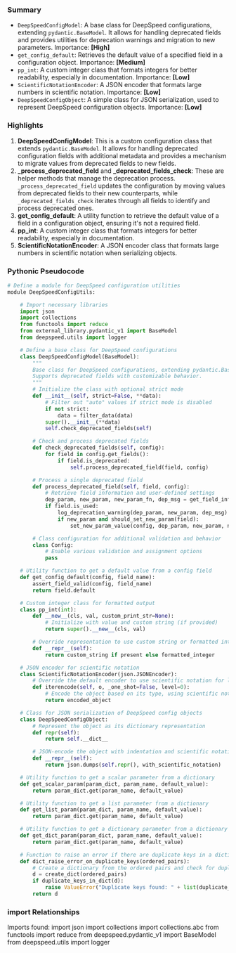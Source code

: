 

### Summary



* `DeepSpeedConfigModel`: A base class for DeepSpeed configurations, extending `pydantic.BaseModel`. It allows for handling deprecated fields and provides utilities for deprecation warnings and migration to new parameters. Importance: **[High]**
* `get_config_default`: Retrieves the default value of a specified field in a configuration object. Importance: **[Medium]**
* `pp_int`: A custom integer class that formats integers for better readability, especially in documentation. Importance: **[Low]**
* `ScientificNotationEncoder`: A JSON encoder that formats large numbers in scientific notation. Importance: **[Low]**
* `DeepSpeedConfigObject`: A simple class for JSON serialization, used to represent DeepSpeed configuration objects. Importance: **[Low]**

### Highlights



1. **DeepSpeedConfigModel**: This is a custom configuration class that extends `pydantic.BaseModel`. It allows for handling deprecated configuration fields with additional metadata and provides a mechanism to migrate values from deprecated fields to new fields.
2. **_process_deprecated_field** and **_deprecated_fields_check**: These are helper methods that manage the deprecation process. `_process_deprecated_field` updates the configuration by moving values from deprecated fields to their new counterparts, while `_deprecated_fields_check` iterates through all fields to identify and process deprecated ones.
3. **get_config_default**: A utility function to retrieve the default value of a field in a configuration object, ensuring it's not a required field.
4. **pp_int**: A custom integer class that formats integers for better readability, especially in documentation.
5. **ScientificNotationEncoder**: A JSON encoder class that formats large numbers in scientific notation when serializing objects.

### Pythonic Pseudocode

```python
# Define a module for DeepSpeed configuration utilities
module DeepSpeedConfigUtils:

    # Import necessary libraries
    import json
    import collections
    from functools import reduce
    from external_library.pydantic_v1 import BaseModel
    from deepspeed.utils import logger

    # Define a base class for DeepSpeed configurations
    class DeepSpeedConfigModel(BaseModel):
        """
        Base class for DeepSpeed configurations, extending pydantic.BaseModel.
        Supports deprecated fields with customizable behavior.
        """
        # Initialize the class with optional strict mode
        def __init__(self, strict=False, **data):
            # Filter out "auto" values if strict mode is disabled
            if not strict:
                data = filter_data(data)
            super().__init__(**data)
            self.check_deprecated_fields(self)

        # Check and process deprecated fields
        def check_deprecated_fields(self, config):
            for field in config.get_fields():
                if field.is_deprecated:
                    self.process_deprecated_field(field, config)

        # Process a single deprecated field
        def process_deprecated_field(self, field, config):
            # Retrieve field information and user-defined settings
            dep_param, new_param, new_param_fn, dep_msg = get_field_info(field)
            if field.is_used:
                log_deprecation_warning(dep_param, new_param, dep_msg)
                if new_param and should_set_new_param(field):
                    set_new_param_value(config, dep_param, new_param, new_param_fn)

        # Class configuration for additional validation and behavior
        class Config:
            # Enable various validation and assignment options
            pass

    # Utility function to get a default value from a config field
    def get_config_default(config, field_name):
        assert_field_valid(config, field_name)
        return field.default

    # Custom integer class for formatted output
    class pp_int(int):
        def __new__(cls, val, custom_print_str=None):
            # Initialize with value and custom string (if provided)
            return super().__new__(cls, val)

        # Override representation to use custom string or formatted integer
        def __repr__(self):
            return custom_string if present else formatted_integer

    # JSON encoder for scientific notation
    class ScientificNotationEncoder(json.JSONEncoder):
        # Override the default encoder to use scientific notation for large numbers
        def iterencode(self, o, _one_shot=False, level=0):
            # Encode the object based on its type, using scientific notation for numbers above 1e3
            return encoded_object

    # Class for JSON serialization of DeepSpeed config objects
    class DeepSpeedConfigObject:
        # Represent the object as its dictionary representation
        def repr(self):
            return self.__dict__

        # JSON-encode the object with indentation and scientific notation
        def __repr__(self):
            return json.dumps(self.repr(), with_scientific_notation)

    # Utility function to get a scalar parameter from a dictionary
    def get_scalar_param(param_dict, param_name, default_value):
        return param_dict.get(param_name, default_value)

    # Utility function to get a list parameter from a dictionary
    def get_list_param(param_dict, param_name, default_value):
        return param_dict.get(param_name, default_value)

    # Utility function to get a dictionary parameter from a dictionary
    def get_dict_param(param_dict, param_name, default_value):
        return param_dict.get(param_name, default_value)

    # Function to raise an error if there are duplicate keys in a dictionary
    def dict_raise_error_on_duplicate_keys(ordered_pairs):
        # Create a dictionary from the ordered pairs and check for duplicates
        d = create_dict(ordered_pairs)
        if duplicate_keys_in_dict(d):
            raise ValueError("Duplicate keys found: " + list(duplicate_keys))
        return d
```


### import Relationships

Imports found:
import json
import collections
import collections.abc
from functools import reduce
from deepspeed.pydantic_v1 import BaseModel
from deepspeed.utils import logger